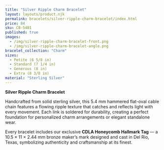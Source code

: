 ```yaml
---
title: "Silver Ripple Charm Bracelet"
layout: layouts/product.njk
permalink: bracelets/silver-ripple-charm-bracelet/index.html
price: 84
sku: CB-5401
published: true
images:
  - /img/silver-ripple-charm-bracelet-front.png
  - /img/silver-ripple-charm-bracelet-angle.png
bracelet_collection: "Charm"
sizes:
  - Petite (6 5/8 in)
  - Standard (7 1/4 in)
  - Generous (8 in)
  - Extra (8 3/8 in)
material: "Sterling Silver"
---
```


**Silver Ripple Charm Bracelet**  

Handcrafted from solid sterling silver, this 5.4 mm hammered flat-oval cable chain features a flowing ripple texture that catches and reflects light with every movement. Each link is soldered for durability, creating a perfect foundation for personalized charm arrangements or elegant standalone wear.  

Every bracelet includes our exclusive **CDLA Honeycomb Hallmark Tag** — a 10.5 × 11 × 2.44 mm bronze maker’s mark designed and cast in Del Rio, Texas, symbolizing authenticity and craftsmanship at its finest.
